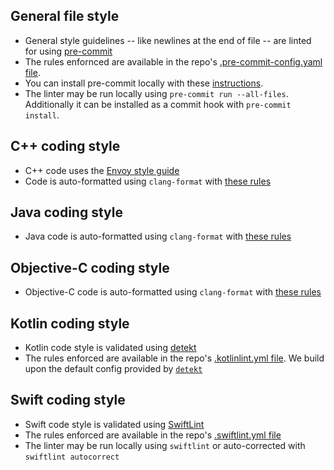 ## General file style

- General style guidelines -- like newlines at the end of file -- are linted
for using [pre-commit](https://pre-commit.com/)
- The rules enfornced are available in the
repo's [.pre-commit-config.yaml file](.pre-commit-config.yaml).
- You can install pre-commit locally with these [instructions](https://pre-commit.com/#install).
- The linter may be run locally using `pre-commit run --all-files`.
Additionally it can be installed as a commit hook with `pre-commit install`.

## C++ coding style

- C++ code uses the [Envoy style guide](https://github.com/envoyproxy/envoy/blob/master/STYLE.md)
- Code is auto-formatted using `clang-format` with [these rules](./.clang-format)

## Java coding style

- Java code is auto-formatted using `clang-format` with [these rules](./.clang-format)

## Objective-C coding style

- Objective-C code is auto-formatted using `clang-format` with [these rules](./.clang-format)

## Kotlin coding style

- Kotlin code style is validated using
  [detekt](https://github.com/arturbosch/detekt)
- The rules enforced are available in the repo's [.kotlinlint.yml file](./.kotlinlint.yml).
  We build upon the default config provided by
  [`detekt`](https://github.com/arturbosch/detekt/blob/master/detekt-cli/src/main/resources/default-detekt-config.yml)

## Swift coding style

- Swift code style is validated using [SwiftLint](https://github.com/realm/swiftlint)
- The rules enforced are available in the repo's [.swiftlint.yml file](./.swiftlint.yml)
- The linter may be run locally using `swiftlint` or auto-corrected with `swiftlint autocorrect`

